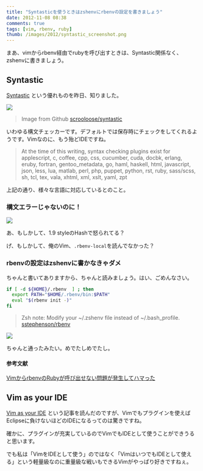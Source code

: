```yaml
---
title: "Syntasticを使うときはzshenvにrbenvの設定を書きましょう"
date: 2012-11-08 08:38
comments: true
tags: [vim, rbenv, ruby]
thumb: /images/2012/syntastic_screenshot.png
---
```

まあ、vimからrbenv経由でrubyを呼び出すときは、Syntastic関係なく、zshenvに書きましょう。

## Syntastic

[Syntastic](https://github.com/scrooloose/syntastic) という優れものを昨日、知りました。

<img src='/images/2012/syntastic_screenshot.png' class="img-rounded img-responsive" />

> Image from Github [scrooloose/syntastic](https://github.com/scrooloose/syntastic)

いわゆる構文チェッカーです。デフォルトでは保存時にチェックをしてくれるようです。Vimなのに、もう殆どIDEですね。

> At the time of this writing, syntax checking plugins exist for applescript, c, coffee, cpp, css, cucumber, cuda, docbk, erlang, eruby, fortran, gentoo_metadata, go, haml, haskell, html, javascript, json, less, lua, matlab, perl, php, puppet, python, rst, ruby, sass/scss, sh, tcl, tex, vala, xhtml, xml, xslt, yaml, zpt

上記の通り、様々な言語に対応しているとのこと。

### 構文エラーじゃないのに！

<img src='/images/2012/invalid_syntax.png' class="img-rounded img-responsive" />

あ、もしかして、1.9 styleのHashで怒られてる？

げ、もしかして、俺のVim、`.rbenv-local`を読んでなかった？

### rbenvの設定はzshenvに書かなきゃダメ

ちゃんと書いてありますから、ちゃんと読みましょう。はい、ごめんなさい。

``` sh
if [ -d ${HOME}/.rbenv  ] ; then
  export PATH="$HOME/.rbenv/bin:$PATH"
  eval "$(rbenv init -)"
fi
```

> Zsh note: Modify your ~/.zshenv file instead of ~/.bash_profile.
> [sstephenson/rbenv](https://github.com/sstephenson/rbenv#section_2.1)

<img src='/images/2012/valid_syntax.png' class="img-rounded img-responsive" />

ちゃんと通ったみたい。めでたしめでたし。

#### 参考文献

[VimからrbenvのRubyが呼び出せない問題が発生してハマった](http://blog.glidenote.com/blog/2012/06/26/vim-zshenv-rbenv/)

## Vim as your IDE

[Vim as your IDE](http://haridas.in/vim-as-your-ide.html) という記事を読んだのですが、Vimでもプラグインを使えばEclipseに負けないほどのIDEになるってのは驚きですね。

確かに、プラグインが充実しているのでVimでもIDEとして使うことができうると思います。

でも私は「VimをIDEとして使う」のではなく「VimはいつでもIDEとして使える」という軽量級なのに重量級な戦いもできるVimがやっぱり好きですねぇ。


